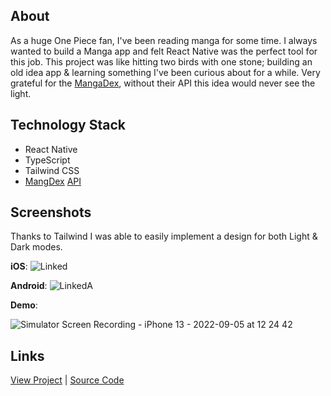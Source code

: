 ## About
As a huge One Piece fan, I've been reading manga for some time. I always wanted to build a Manga app and felt React Native was the perfect tool for this job. This project was like hitting two birds with one stone; building an old idea app & learning something I've been curious about for a while. Very grateful for the [MangaDex](https://api.mangadex.org/docs/), without their API this idea would never see the light.

## Technology Stack
- React Native
- TypeScript
- Tailwind CSS
- [MangDex](https://api.mangadex.org/docs/) [API](https://api.mangadex.org/swagger.html#/)

## Screenshots
Thanks to Tailwind I was able to easily implement a design for both Light & Dark modes.

**iOS**:
![Linked](https://user-images.githubusercontent.com/30667314/188401604-b79e75f4-def4-4708-94e1-74b1505f5224.png)

**Android**:
![LinkedA](https://user-images.githubusercontent.com/30667314/188404933-24fe13f6-30b9-4c38-abbe-dbb41538ed65.png)

**Demo**:

![Simulator Screen Recording - iPhone 13 - 2022-09-05 at 12 24 42](https://user-images.githubusercontent.com/30667314/188418020-6842e81f-2018-416b-8642-759ca81e1fb2.gif)

## Links

[View Project](#) | [Source Code](#)
